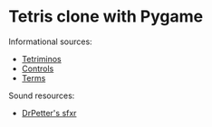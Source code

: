 # Tetris clone with Pygame

Informational sources:
* [Tetriminos](http://strategywiki.org/wiki/Tetris_Party/Tetriminos)
* [Controls](http://www.tetrisfriends.com/help/tips_appendix.php#controls)
* [Terms](http://www.tetrisfriends.com/help/tips_appendix.php#tetristerminology)

Sound resources:
* [DrPetter's sfxr](http://www.drpetter.se/project_sfxr.html)
